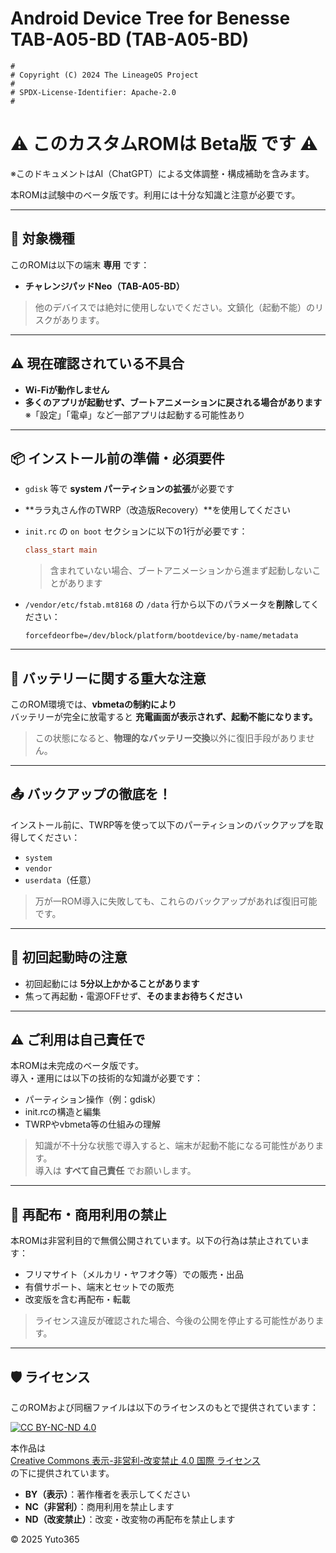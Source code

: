 # Android Device Tree for Benesse TAB-A05-BD (TAB-A05-BD)

```
#
# Copyright (C) 2024 The LineageOS Project
#
# SPDX-License-Identifier: Apache-2.0
#
```


# ⚠️ このカスタムROMは Beta版 です ⚠️  
※このドキュメントはAI（ChatGPT）による文体調整・構成補助を含みます。

本ROMは試験中のベータ版です。利用には十分な知識と注意が必要です。

---

## 📱 対象機種

このROMは以下の端末 **専用** です：

- **チャレンジパッドNeo（TAB-A05-BD）**

> 他のデバイスでは絶対に使用しないでください。文鎮化（起動不能）のリスクがあります。

---

## ⚠️ 現在確認されている不具合

- **Wi-Fiが動作しません**
- **多くのアプリが起動せず、ブートアニメーションに戻される場合があります**  
  ※「設定」「電卓」など一部アプリは起動する可能性あり

---

## 📦 インストール前の準備・必須要件

- `gdisk` 等で **system パーティションの拡張**が必要です
- **ララ丸さん作のTWRP（改造版Recovery）**を使用してください
- `init.rc` の `on boot` セクションに以下の1行が必要です：

  ```rc
  class_start main
  ```

  > 含まれていない場合、ブートアニメーションから進まず起動しないことがあります

- `/vendor/etc/fstab.mt8168` の `/data` 行から以下のパラメータを**削除**してください：

  ```text
  forcefdeorfbe=/dev/block/platform/bootdevice/by-name/metadata
  ```

---

## 🔋 バッテリーに関する重大な注意

このROM環境では、**vbmetaの制約により**  
バッテリーが完全に放電すると **充電画面が表示されず、起動不能になります。**

> この状態になると、**物理的なバッテリー交換**以外に復旧手段がありません。

---

## 📤 バックアップの徹底を！

インストール前に、TWRP等を使って以下のパーティションのバックアップを取得してください：

- `system`  
- `vendor`  
- `userdata`（任意）

> 万が一ROM導入に失敗しても、これらのバックアップがあれば復旧可能です。

---

## 🚀 初回起動時の注意

- 初回起動には **5分以上かかることがあります**
- 焦って再起動・電源OFFせず、**そのままお待ちください**

---

## ⚠️ ご利用は自己責任で

本ROMは未完成のベータ版です。  
導入・運用には以下の技術的な知識が必要です：

- パーティション操作（例：gdisk）
- init.rcの構造と編集
- TWRPやvbmeta等の仕組みの理解

> 知識が不十分な状態で導入すると、端末が起動不能になる可能性があります。  
> 導入は **すべて自己責任** でお願いします。

---

## 🚫 再配布・商用利用の禁止

本ROMは非営利目的で無償公開されています。以下の行為は禁止されています：

- フリマサイト（メルカリ・ヤフオク等）での販売・出品
- 有償サポート、端末とセットでの販売
- 改変版を含む再配布・転載

> ライセンス違反が確認された場合、今後の公開を停止する可能性があります。

---

## 🛡️ ライセンス

このROMおよび同梱ファイルは以下のライセンスのもとで提供されています：

[![CC BY-NC-ND 4.0](https://licensebuttons.net/l/by-nc-nd/4.0/88x31.png)](https://creativecommons.org/licenses/by-nc-nd/4.0/)

本作品は  
[Creative Commons 表示-非営利-改変禁止 4.0 国際 ライセンス](https://creativecommons.org/licenses/by-nc-nd/4.0/)  
の下に提供されています。

- **BY（表示）**：著作権者を表示してください  
- **NC（非営利）**：商用利用を禁止します  
- **ND（改変禁止）**：改変・改変物の再配布を禁止します

© 2025 Yuto365
